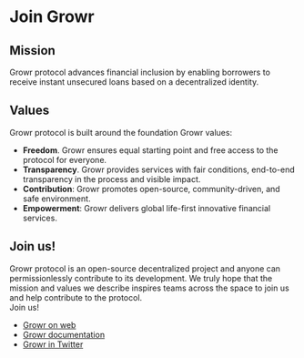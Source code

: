 # Join Growr
## Mission
Growr protocol advances financial inclusion by enabling borrowers to receive instant unsecured loans based on a decentralized identity.
## Values
Growr protocol is built around the foundation Growr values:
- **Freedom**. Growr ensures equal starting point and free access to the protocol for everyone.
- **Transparency**. Growr provides services with fair conditions, end-to-end transparency in the process and visible impact.
- **Contribution**: Growr promotes open-source, community-driven, and safe environment.
- **Empowerment**: Growr delivers global life-first innovative financial services.
## Join us!
Growr protocol is an open-source decentralized project and anyone can permissionlessly contribute to its development.
We truly hope that the mission and values we describe inspires teams across the space to join us and help contribute to the protocol.  
Join us!
- [Growr on web](https://www.growr.xyz/protocol/index.html)
- [Growr documentation](https://github.com/growr-xyz/growr-documentation)
- [Growr in Twitter](link)
